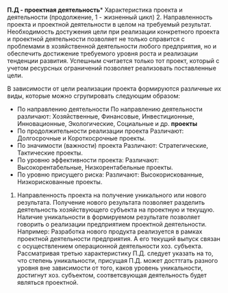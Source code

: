 **П.Д - проектная деятельность***
Характеристика проекта и деятельности (продолжение, 1 - жизненный цикл)
2. Направленность проекта и проектной деятельности в целом на требуемый результат.
Необходимость достужения цели при реализации конкретного проекта и проектной деятельности позволяет не только справится с проблемами в хозяйственной деятельности любого предприятия, но и обеспечить достижение требуемого уровня роста и реализации тенденции развития. 
Успешным считается только тот проект, который с учетом ресурсных ограничений позволяет реализовать поставленные цели. 

В зависимости от цели реализации проекта формируются различные их виды, которые можно сгрупировать следующим образом:
- По направлению деятельности
	По направлению деятельности различают: Хозяйственные, Финансовые, Инвестиционные, Инновационные, Экологические, Социальные и др. **проекты**
- По продолжительности реализации проекта
	Различают: Долгосрочные и Короткосрочные проекты. 
- По значимости (важности) проекта
	Различают: Стратегические, Тактические проекты. 
- По уровню эффективности проекта:
	Различают: Высокорентабельные, Низкорентабельные проекты.
- По уровню присущего риска:
	Различают: Высокорискованные, Низкорискованные проекты.

1. Направленность проекта на получение уникального или нового результата.
Получение нового результата позволяет разделить деятельность хозяйствующего субъекта на проектную и текущую. Наличие уникальности в формируемом результате позволяет говорить о реализации предприятием проектной деятельности. 
Например:
	Разработка нового продукта реализуется в рамках проектной деятельности предприятия. А его текущий выпуск связан с осуществлением операционной деятельности хоз. субъекта.
Рассматривая третью характеристику П.Д. следует указать на то, что степень уникальности, присущая П.Д. может досттгать разного уровня вне зависимости от того, каков уровень уникальности, достигнут хоз. субъектом, соответсвующая деятельность будет являться проектной. 
